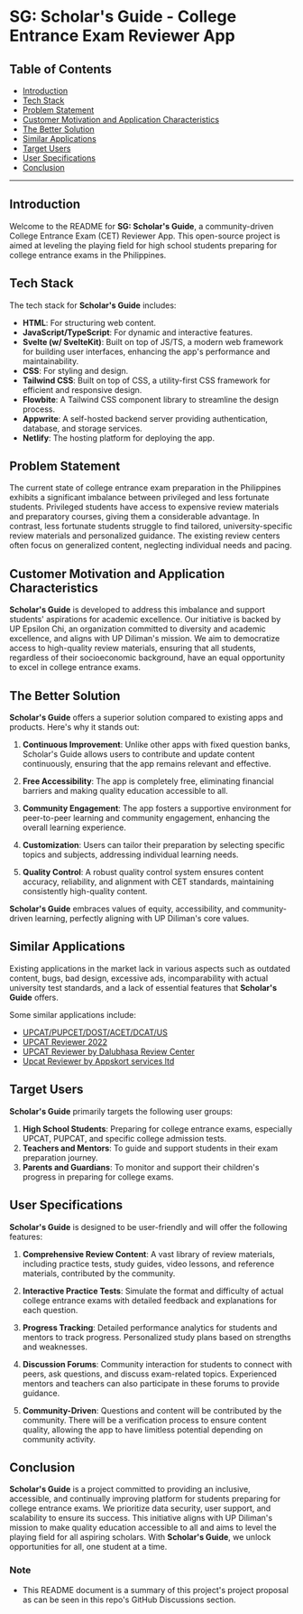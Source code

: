 # SG: Scholar's Guide - College Entrance Exam Reviewer App

## Table of Contents
- [Introduction](#introduction)
- [Tech Stack](#tech-stack)
- [Problem Statement](#problem-statement)
- [Customer Motivation and Application Characteristics](#customer-motivation-and-application-characteristics)
- [The Better Solution](#the-better-solution)
- [Similar Applications](#similar-applications)
- [Target Users](#target-users)
- [User Specifications](#user-specifications)
- [Conclusion](#conclusion)

---

## Introduction

Welcome to the README for **SG: Scholar's Guide**, a community-driven College Entrance Exam (CET) Reviewer App. This open-source project is aimed at leveling the playing field for high school students preparing for college entrance exams in the Philippines.

## Tech Stack

The tech stack for **Scholar's Guide** includes:

- **HTML**: For structuring web content.
- **JavaScript/TypeScript**: For dynamic and interactive features.
- **Svelte (w/ SvelteKit)**: Built on top of JS/TS, a modern web framework for building user interfaces, enhancing the app's performance and maintainability.
- **CSS**: For styling and design.
- **Tailwind CSS**: Built on top of CSS, a utility-first CSS framework for efficient and responsive design.
- **Flowbite**: A Tailwind CSS component library to streamline the design process.
- **Appwrite**: A self-hosted backend server providing authentication, database, and storage services.
- **Netlify**: The hosting platform for deploying the app.

## Problem Statement

The current state of college entrance exam preparation in the Philippines exhibits a significant imbalance between privileged and less fortunate students. Privileged students have access to expensive review materials and preparatory courses, giving them a considerable advantage. In contrast, less fortunate students struggle to find tailored, university-specific review materials and personalized guidance. The existing review centers often focus on generalized content, neglecting individual needs and pacing.

## Customer Motivation and Application Characteristics

**Scholar's Guide** is developed to address this imbalance and support students' aspirations for academic excellence. Our initiative is backed by UP Epsilon Chi, an organization committed to diversity and academic excellence, and aligns with UP Diliman's mission. We aim to democratize access to high-quality review materials, ensuring that all students, regardless of their socioeconomic background, have an equal opportunity to excel in college entrance exams.

## The Better Solution

**Scholar's Guide** offers a superior solution compared to existing apps and products. Here's why it stands out:

1. **Continuous Improvement**: Unlike other apps with fixed question banks, Scholar's Guide allows users to contribute and update content continuously, ensuring that the app remains relevant and effective.

2. **Free Accessibility**: The app is completely free, eliminating financial barriers and making quality education accessible to all.

3. **Community Engagement**: The app fosters a supportive environment for peer-to-peer learning and community engagement, enhancing the overall learning experience.

4. **Customization**: Users can tailor their preparation by selecting specific topics and subjects, addressing individual learning needs.

5. **Quality Control**: A robust quality control system ensures content accuracy, reliability, and alignment with CET standards, maintaining consistently high-quality content.

**Scholar's Guide** embraces values of equity, accessibility, and community-driven learning, perfectly aligning with UP Diliman's core values.

## Similar Applications

Existing applications in the market lack in various aspects such as outdated content, bugs, bad design, excessive ads, incomparability with actual university test standards, and a lack of essential features that **Scholar's Guide** offers.

Some similar applications include:
- [UPCAT/PUPCET/DOST/ACET/DCAT/US](https://play.google.com/store/apps/details?id=com.project.upcatereviewer&pcampaignid=web_share)
- [UPCAT Reviewer 2022](https://play.google.com/store/apps/details?id=com.azimuth.upcatreviewer&pcampaignid=web_share)
- [UPCAT Reviewer by Dalubhasa Review Center](https://play.google.com/store/apps/details?id=com.dalubhasareviewcenter.upcatreviewer&pcampaignid=web_share)
- [Upcat Reviewer by Appskort services ltd](https://play.google.com/store/apps/details?id=com.upcat&pcampaignid=web_share)

## Target Users

**Scholar's Guide** primarily targets the following user groups:

1. **High School Students**: Preparing for college entrance exams, especially UPCAT, PUPCAT, and specific college admission tests.
2. **Teachers and Mentors**: To guide and support students in their exam preparation journey.
3. **Parents and Guardians**: To monitor and support their children's progress in preparing for college exams.

## User Specifications

**Scholar's Guide** is designed to be user-friendly and will offer the following features:

1. **Comprehensive Review Content**: A vast library of review materials, including practice tests, study guides, video lessons, and reference materials, contributed by the community.

2. **Interactive Practice Tests**: Simulate the format and difficulty of actual college entrance exams with detailed feedback and explanations for each question.

3. **Progress Tracking**: Detailed performance analytics for students and mentors to track progress. Personalized study plans based on strengths and weaknesses.

4. **Discussion Forums**: Community interaction for students to connect with peers, ask questions, and discuss exam-related topics. Experienced mentors and teachers can also participate in these forums to provide guidance.

5. **Community-Driven**: Questions and content will be contributed by the community. There will be a verification process to ensure content quality, allowing the app to have limitless potential depending on community activity.

## Conclusion

**Scholar's Guide** is a project committed to providing an inclusive, accessible, and continually improving platform for students preparing for college entrance exams. We prioritize data security, user support, and scalability to ensure its success. This initiative aligns with UP Diliman's mission to make quality education accessible to all and aims to level the playing field for all aspiring scholars. With **Scholar's Guide**, we unlock opportunities for all, one student at a time.

### Note
- This README document is a summary of this project's project proposal as can be seen in this repo's GitHub Discussions section.
